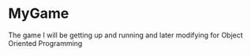 # MyGame
The game I will be getting up and running and later modifying for Object Oriented Programming
